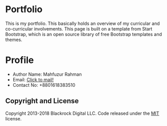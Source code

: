 # Portfolio
This is my portfolio. This basically holds an overview of my curricular and co-curricular involvements. This page is built on a template from Start Bootstrap, which is an open source library of free Bootstrap templates and themes.

# Profile
* Author Name: Mahfuzur Rahman
* Email: [Click to mail!](mailto:mrasif30@gmail.com)
* Contact No: +8801618383510

## Copyright and License
Copyright 2013-2018 Blackrock Digital LLC. Code released under the [MIT](https://github.com/BlackrockDigital/startbootstrap-resume/blob/gh-pages/LICENSE) license.
